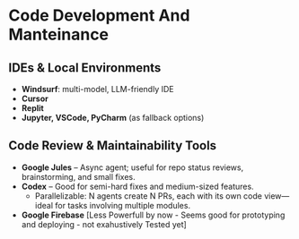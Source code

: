 # Code Development And Manteinance

## IDEs & Local Environments

- **Windsurf**: multi-model, LLM-friendly IDE  
- **Cursor**  
- **Replit**  
- **Jupyter, VSCode, PyCharm** (as fallback options)


## Code Review & Maintainability Tools

- **Google Jules** – Async agent; useful for repo status reviews, brainstorming, and small fixes.
- **Codex** – Good for semi-hard fixes and medium-sized features.  
  - Parallelizable: N agents create N PRs, each with its own code view—ideal for tasks involving multiple modules.
- **Google Firebase** [Less Powerfull by now - Seems good for prototyping and deploying - not exahustively Tested yet]
